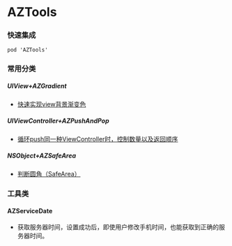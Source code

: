 # AZTools

### 快速集成

`pod 'AZTools'`

### 常用分类

##### UIView+AZGradient

- [快速实现view背景渐变色](http://www.jianshu.com/p/e7c9e94e165b)

##### UIViewController+AZPushAndPop
- [循环push同一种ViewController时，控制数量以及返回顺序](http://www.jianshu.com/p/06eca7ee5aeb)

##### NSObject+AZSafeArea
- [判断圆角（SafeArea）](https://www.jianshu.com/p/88eee80c05e1) 

### 工具类

#### AZServiceDate
- 获取服务器时间，设置成功后，即使用户修改手机时间，也能获取到正确的服务器时间。

